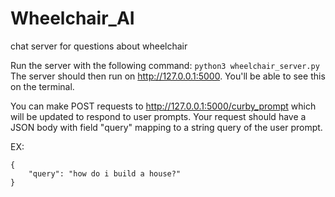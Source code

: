 # Wheelchair_AI
chat server for questions about wheelchair

Run the server with the following command:
`python3 wheelchair_server.py`
The server should then run on http://127.0.0.1:5000. You'll be able to see this on the terminal.

You can make POST requests to http://127.0.0.1:5000/curby_prompt which will be updated to respond to user prompts.
Your request should have a JSON body with field "query" mapping to a string query of the user prompt.

EX:

```
{
    "query": "how do i build a house?"
}
```
